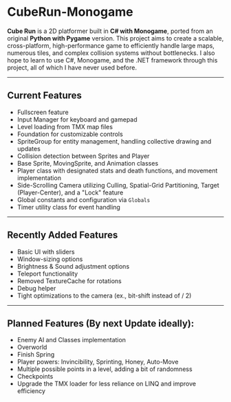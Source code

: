 # CubeRun-Monogame
**Cube Run** is a 2D platformer built in **C# with Monogame**, ported from an original **Python with Pygame** version. 
This project aims to create a scalable, cross-platform, high-performance game to efficiently handle large maps, numerous tiles, and complex collision systems without bottlenecks. 
I also hope to learn to use C#, Monogame, and the .NET framework through this project, all of which I have never used before. 

---

## Current Features
- Fullscreen feature
- Input Manager for keyboard and gamepad
- Level loading from TMX map files
- Foundation for customizable controls
- SpriteGroup for entity management, handling collective drawing and updates
- Collision detection between Sprites and Player
- Base Sprite, MovingSprite, and Animation classes
- Player class with designated stats and death functions, and movement implementation
- Side-Scrolling Camera utilizing Culling, Spatial-Grid Partitioning, Target (Player-Center), and a "Lock" feature
- Global constants and configuration via `Globals`
- Timer utility class for event handling

---

## Recently Added Features
- Basic UI with sliders
- Window-sizing options
- Brightness & Sound adjustment options
- Teleport functionality
- Removed TextureCache for rotations
- Debug helper
- Tight optimizations to the camera (ex., bit-shift instead of / 2)

---

## Planned Features (By next Update ideally):
- Enemy AI and Classes implementation
- Overworld
- Finish Spring
- Player powers: Invincibility, Sprinting, Honey, Auto-Move
- Multiple possible points in a level, adding a bit of randomness
- Checkpoints
- Upgrade the TMX loader for less reliance on LINQ and improve efficiency
